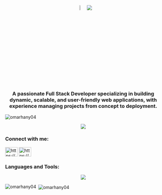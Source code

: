 <h1 align="center">
    <img src = "https://i.pinimg.com/originals/3f/7e/4e/3f7e4eff7c96e9fe4b8b4b1ff3f7bdb5.gif" width = 6.5%>
    <img src="https://readme-typing-svg.herokuapp.com/?font=Righteous&size=35&color=16A8B2&center=true&vCenter=true&width=500&height=70&duration=4000&lines=Welcome!👋;I'm+Omar+Hany!;Software+Engineer!;" />
</h1>
<h3 align="center"> 
A passionate Full Stack Developer specializing in building dynamic, scalable, and user-friendly web applications, with experience managing projects from concept to deployment.
</h3>

<p align="left"> <img src="https://komarev.com/ghpvc/?username=omarhany04&label=Profile%20views&color=0e75b6&style=flat" alt="omarhany04" /> </p>

<p align="center">
<picture>
  <source
    srcset="https://github-profile-trophy-alpha.vercel.app/?username=omarhany04&theme=radical&no-frame=true&no-bg=true&column=-1"
    media="(prefers-color-scheme: dark)"
  />
  <img
    src="https://github-profile-trophy-alpha.vercel.app/?username=omarhany04&no-frame=true&column=-1"
    media="(prefers-color-scheme: light), (prefers-color-scheme: no-preference)"
  />
</picture>
</p>

<h3 align="left">Connect with me:</h3>
<p align="left">
<a href="https://www.linkedin.com/in/omarhany04/" target="blank"><img align="center" src="https://raw.githubusercontent.com/rahuldkjain/github-profile-readme-generator/master/src/images/icons/Social/linked-in-alt.svg" alt="https://www.linkedin.com/in/omarhany04/" height="30" width="40" /></a>
<a href="mailto:omarhanyy24@gmail.com" target="blank"><img align="center" src="https://cdn.iconscout.com/icon/free/png-512/free-gmail-logo-icon-download-in-svg-png-gif-file-formats--mail-email-logos-icons-2416660.png?f=webp&w=512" alt="https://www.gmail.com/" height="30" width="40" /></a>
</p>

<h3 align="left">Languages and Tools:</h3>
<div align="center">
    <img src="https://skillicons.dev/icons?i=react,c,cs,java,python,js,cpp,python,docker,aws,tailwind,bootstrap,figma,matlab,express,arduino,materialui,mongodb,mysql,nodejs,postman,processing,redux,vercel,wordpress,html,css,vscode,ai,git" />
</div>

<p><img align="left" src="https://github-readme-stats.vercel.app/api/top-langs?username=omarhany04&show_icons=true&locale=en&theme=radical&layout=compact" alt="omarhany04" /></p>

<p>&nbsp;<img align="center" src="https://github-readme-stats.vercel.app/api?username=omarhany04&show_icons=true&theme=radical&locale=en" alt="omarhany04" /></p>
